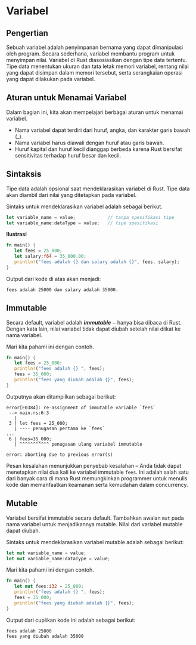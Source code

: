 # Variabel

## Pengertian

Sebuah variabel adalah penyimpanan bernama yang dapat dimanipulasi oleh program. Secara sederhana, variabel membantu program untuk menyimpan nilai. Variabel di Rust diasosiasikan dengan tipe data tertentu. Tipe data menentukan ukuran dan tata letak memori variabel, rentang nilai yang dapat disimpan dalam memori tersebut, serta serangkaian operasi yang dapat dilakukan pada variabel.

## Aturan untuk Menamai Variabel

Dalam bagian ini, kita akan mempelajari berbagai aturan untuk menamai variabel.

- Nama variabel dapat terdiri dari huruf, angka, dan karakter garis bawah (\_).
- Nama variabel harus diawali dengan huruf atau garis bawah.
- Huruf kapital dan huruf kecil dianggap berbeda karena Rust bersifat sensitivitas terhadap huruf besar dan kecil.

## Sintaksis

Tipe data adalah opsional saat mendeklarasikan variabel di Rust. Tipe data akan diambil dari nilai yang ditetapkan pada variabel.

Sintaks untuk mendeklarasikan variabel adalah sebagai berikut.

```rust
let variable_name = value;            // tanpa spesifikasi tipe
let variable_name:dataType = value;   // tipe spesifikasi
```

**Ilustrasi**

```rust
fn main() {
   let fees = 25_000;
   let salary:f64 = 35_000.00;
   println!("fees adalah {} dan salary adalah {}", fees, salary);
}
```

Output dari kode di atas akan menjadi:

```console
fees adalah 25000 dan salary adalah 35000.
```

## Immutable

Secara default, variabel adalah **_immutable_** − hanya bisa dibaca di Rust. Dengan kata lain, nilai variabel tidak dapat diubah setelah nilai diikat ke nama variabel.

Mari kita pahami ini dengan contoh.

```rust
fn main() {
   let fees = 25_000;
   println!("fees adalah {} ", fees);
   fees = 35_000;
   println!("fees yang diubah adalah {}", fees);
}
```

Outputnya akan ditampilkan sebagai berikut:

```
error[E0384]: re-assignment of immutable variable `fees`
 --> main.rs:6:3
   |
 3 | let fees = 25_000;
   | ---- penugasan pertama ke `fees`
...
 6 | fees=35_000;
   | ^^^^^^^^^^^ penugasan ulang variabel immutable

error: aborting due to previous error(s)
```

Pesan kesalahan menunjukkan penyebab kesalahan – Anda tidak dapat menetapkan nilai dua kali ke variabel immutable `fees`. Ini adalah salah satu dari banyak cara di mana Rust memungkinkan programmer untuk menulis kode dan memanfaatkan keamanan serta kemudahan dalam concurrency.

## Mutable

Variabel bersifat immutable secara default. Tambahkan awalan `mut` pada nama variabel untuk menjadikannya mutable. Nilai dari variabel mutable dapat diubah.

Sintaks untuk mendeklarasikan variabel mutable adalah sebagai berikut:

```rust
let mut variable_name = value;
let mut variable_name:dataType = value;
```

Mari kita pahami ini dengan contoh.

```rust
fn main() {
   let mut fees:i32 = 25_000;
   println!("fees adalah {} ", fees);
   fees = 35_000;
   println!("fees yang diubah adalah {}", fees);
}
```

Output dari cuplikan kode ini adalah sebagai berikut:

```
fees adalah 25000
fees yang diubah adalah 35000
```
